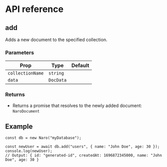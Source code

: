 # API reference

## add

Adds a new document to the specified collection.

### Parameters

| Prop             | Type      | Default |
|------------------|-----------|---------|
| `collectionName` | `string`  |         |
| `data`           | `DocData` |         |

### Returns

- Returns a promise that resolves to the newly added document: `NaroDocument`


## Example

```js{3}
const db = new Naro("myDatabase");

const newUser = await db.add("users", { name: "John Doe", age: 30 });
console.log(newUser);
// Output: { id: "generated-id", createdAt: 1696872345000, name: "John Doe", age: 30 }
```
